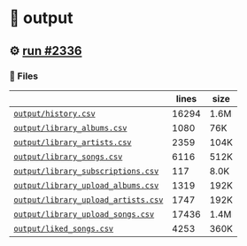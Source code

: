 # 📝  output 

## ⚙️ [run #2336](https://github.com/jwenerd/ytm-dl/actions/runs/11085057367)

### 📁 Files

|                                                                         |lines|size|
|-------------------------------------------------------------------------|-----|----|
|[`output/history.csv` ](output/history.csv)                              |16294|1.6M|
|[`output/library_albums.csv` ](output/library_albums.csv)                |1080 |76K |
|[`output/library_artists.csv` ](output/library_artists.csv)              |2359 |104K|
|[`output/library_songs.csv` ](output/library_songs.csv)                  |6116 |512K|
|[`output/library_subscriptions.csv` ](output/library_subscriptions.csv)  |117  |8.0K|
|[`output/library_upload_albums.csv` ](output/library_upload_albums.csv)  |1319 |192K|
|[`output/library_upload_artists.csv` ](output/library_upload_artists.csv)|1747 |192K|
|[`output/library_upload_songs.csv` ](output/library_upload_songs.csv)    |17436|1.4M|
|[`output/liked_songs.csv` ](output/liked_songs.csv)                      |4253 |360K|
